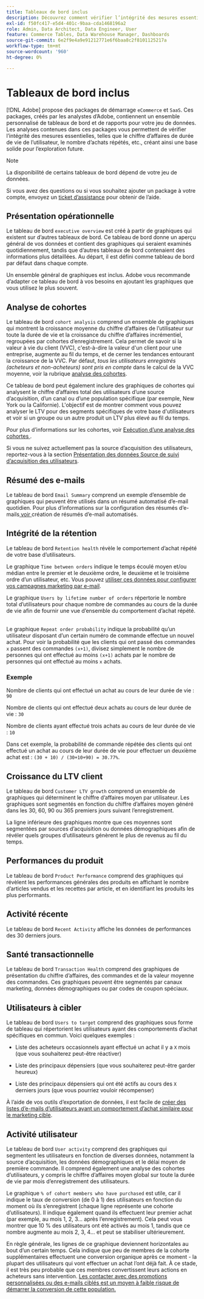 ```yaml
---
title: Tableaux de bord inclus
description: Découvrez comment vérifier l’intégrité des mesures essentielles, telles que le chiffre d’affaires de durée de vie de l’utilisateur, le nombre d’achats répétés, etc., afin de créer une base solide pour l’exploration future.
exl-id: f50fc417-e5d4-401c-9baa-cda1468196a2
role: Admin, Data Architect, Data Engineer, User
feature: Commerce Tables, Data Warehouse Manager, Dashboards
source-git-commit: 6e2f9e4a9e91212771e6f6baa8c2f8101125217a
workflow-type: tm+mt
source-wordcount: '960'
ht-degree: 0%

---
```


# Tableaux de bord inclus

[!DNL Adobe] propose des packages de démarrage `eCommerce` et `SaaS`. Ces packages, créés par les analystes d’Adobe, contiennent un ensemble personnalisé de tableaux de bord et de rapports pour votre jeu de données. Les analyses contenues dans ces packages vous permettent de vérifier l’intégrité des mesures essentielles, telles que le chiffre d’affaires de durée de vie de l’utilisateur, le nombre d’achats répétés, etc., créant ainsi une base solide pour l’exploration future.

>[!NOTE]
>
>La disponibilité de certains tableaux de bord dépend de votre jeu de données.

Si vous avez des questions ou si vous souhaitez ajouter un package à votre compte, envoyez un [ticket d’assistance](https://experienceleague.adobe.com/docs/commerce-knowledge-base/kb/troubleshooting/miscellaneous/mbi-service-policies.html) pour obtenir de l’aide.

## Présentation opérationnelle

Le tableau de bord `executive overview` est créé à partir de graphiques qui existent sur d’autres tableaux de bord. Ce tableau de bord donne un aperçu général de vos données et contient des graphiques qui seraient examinés quotidiennement, tandis que d’autres tableaux de bord contenaient des informations plus détaillées. Au départ, il est défini comme tableau de bord par défaut dans chaque compte.

Un ensemble général de graphiques est inclus. Adobe vous recommande d’adapter ce tableau de bord à vos besoins en ajoutant les graphiques que vous utilisez le plus souvent.

## Analyse de cohortes

Le tableau de bord `cohort analysis` comprend un ensemble de graphiques qui montrent la croissance moyenne du chiffre d’affaires de l’utilisateur sur toute la durée de vie et la croissance du chiffre d’affaires incrémentiel, regroupées par cohortes d’enregistrement. Cela permet de savoir si la valeur à vie du client (VVC), c&#39;est-à-dire la valeur d&#39;un client pour une entreprise, augmente au fil du temps, et de cerner les tendances entourant la croissance de la VVC. Par défaut, *tous les utilisateurs enregistrés (acheteurs et non-acheteurs) sont pris en compte* dans le calcul de la VVC moyenne, voir la rubrique [analyse des cohortes](../../data-analyst/dev-reports/cohort-rpt-bldr.md).

Ce tableau de bord peut également inclure des graphiques de cohortes qui analysent le chiffre d’affaires total des utilisateurs d’une source d’acquisition, d’un canal ou d’une population spécifique (par exemple, New York ou la Californie). L&#39;objectif est de montrer comment vous pouvez analyser le LTV pour des segments spécifiques de votre base d&#39;utilisateurs et voir si un groupe ou un autre produit un LTV plus élevé au fil du temps.

Pour plus d’informations sur les cohortes, voir [ Exécution d’une analyse des cohortes ](../../data-analyst/dev-reports/cohort-rpt-bldr.md).

Si vous ne suivez actuellement pas la source d’acquisition des utilisateurs, reportez-vous à la section [Présentation des données Source de suivi d’acquisition des utilisateurs](../../data-analyst/analysis/google-track-user-acq.md).

## Résumé des e-mails

Le tableau de bord `Email Summary` comprend un exemple d’ensemble de graphiques qui peuvent être utilisés dans un résumé automatisé d’e-mail quotidien. Pour plus d’informations sur la configuration des résumés d’e-mails[ voir ](../../data-user/export-data/email-summaries.md)création de résumés d’e-mail automatisés.  

## Intégrité de la rétention

Le tableau de bord `Retention health` révèle le comportement d’achat répété de votre base d’utilisateurs.

Le graphique `Time between orders` indique le temps écoulé moyen et/ou médian entre le premier et le deuxième ordre, le deuxième et le troisième ordre d’un utilisateur, etc. Vous pouvez [utiliser ces données pour configurer vos campagnes marketing par e-mail](http://blog.rjmetrics.com/acting-on-marketing-data-in-your-rjmetrics-online-dashboard/).

Le graphique `Users by lifetime number of orders` répertorie le nombre total d’utilisateurs pour chaque nombre de commandes au cours de la durée de vie afin de fournir une vue d’ensemble du comportement d’achat répété.  

Le graphique `Repeat order probability` indique la probabilité qu’un utilisateur disposant d’un certain numéro de commande effectue un nouvel achat. Pour voir la probabilité que les clients qui ont passé des commandes `x` passent des commandes `(x+1)`, divisez simplement le nombre de personnes qui ont effectué au moins `(x+1)` achats par le nombre de personnes qui ont effectué au moins `x` achats.

### Exemple

Nombre de clients qui ont effectué un achat au cours de leur durée de vie : `90`

Nombre de clients qui ont effectué deux achats au cours de leur durée de vie : `30`

Nombre de clients ayant effectué trois achats au cours de leur durée de vie : `10`

Dans cet exemple, la probabilité de commande répétée des clients qui ont effectué un achat au cours de leur durée de vie pour effectuer un deuxième achat est : `(30 + 10) / (30+10+90) = 30.77%`.

## Croissance du LTV client

Le tableau de bord `Customer LTV growth` comprend un ensemble de graphiques qui déterminent le chiffre d’affaires moyen par utilisateur. Les graphiques sont segmentés en fonction du chiffre d’affaires moyen généré dans les 30, 60, 90 ou 365 premiers jours suivant l’enregistrement.  

La ligne inférieure des graphiques montre que ces moyennes sont segmentées par sources d’acquisition ou données démographiques afin de révéler quels groupes d’utilisateurs génèrent le plus de revenus au fil du temps.

## Performances du produit

Le tableau de bord `Product Performance` comprend des graphiques qui révèlent les performances générales des produits en affichant le nombre d’articles vendus et les recettes par article, et en identifiant les produits les plus performants.

## Activité récente

Le tableau de bord `Recent Activity` affiche les données de performances des 30 derniers jours.

## Santé transactionnelle

Le tableau de bord `Transaction Health` comprend des graphiques de présentation du chiffre d’affaires, des commandes et de la valeur moyenne des commandes. Ces graphiques peuvent être segmentés par canaux marketing, données démographiques ou par codes de coupon spéciaux.

## Utilisateurs à cibler

Le tableau de bord `Users to target` comprend des graphiques sous forme de tableau qui répertorient les utilisateurs ayant des comportements d’achat spécifiques en commun. Voici quelques exemples :

* Liste des acheteurs occasionnels ayant effectué un achat il y a `X` mois (que vous souhaiterez peut-être réactiver)

* Liste des principaux dépensiers (que vous souhaiterez peut-être garder heureux)

* Liste des principaux dépensiers qui ont été actifs au cours des `X` derniers jours (que vous pourriez vouloir récompenser)

À l’aide de vos outils d’exportation de données, il est facile de [créer des listes d’e-mails d’utilisateurs ayant un comportement d’achat similaire pour le marketing cible](http://blog.rjmetrics.com/creating-contact-lists-for-top-customers/).

## Activité utilisateur

Le tableau de bord `User activity` comprend des graphiques qui segmentent les utilisateurs en fonction de diverses données, notamment la source d’acquisition, les données démographiques et le délai moyen de première commande. Il comprend également une analyse des cohortes d’utilisateurs, y compris le chiffre d’affaires moyen global sur toute la durée de vie par mois d’enregistrement des utilisateurs.

Le graphique `% of cohort members who have purchased` est utile, car il indique le taux de conversion (de 0 à 1) des utilisateurs en fonction du moment où ils s’enregistrent (chaque ligne représente une cohorte d’utilisateurs). Il indique également quand ils effectuent leur premier achat (par exemple, au mois 1, 2, 3... après l’enregistrement). Cela peut vous montrer que 10 % des utilisateurs ont été activés au mois 1, tandis que ce nombre augmente au mois 2, 3, 4... et peut se stabiliser ultérieurement.

En règle générale, les lignes de ce graphique deviennent horizontales au bout d’un certain temps. Cela indique que peu de membres de la cohorte supplémentaires effectuent une conversion organique après ce moment - la plupart des utilisateurs qui vont effectuer un achat l’ont déjà fait. À ce stade, il est très peu probable que ces membres convertissent leurs actions en acheteurs sans intervention. [Les contacter avec des promotions personnalisées ou des e-mails ciblés est un moyen à faible risque de démarrer la conversion de cette population.](http://blog.rjmetrics.com/acting-on-marketing-data-in-your-rjmetrics-online-dashboard/)
